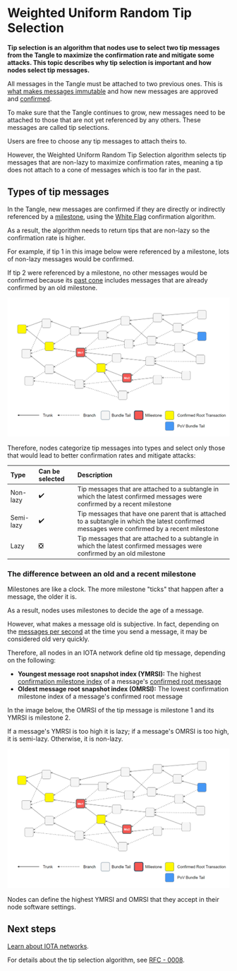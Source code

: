 # Weighted Uniform Random Tip Selection

**Tip selection is an algorithm that nodes use to select two tip messages from the Tangle to maximize the confirmation rate and mitigate some attacks. This topic describes why tip selection is important and how nodes select tip messages.**

All messages in the Tangle must be attached to two previous ones. This is [what makes messages immutable](../the-tangle/immutability.md) and how new messages are approved and [confirmed](../the-tangle/the-coordinator.md).

To make sure that the Tangle continues to grow, new messages need to be attached to those that are not yet referenced by any others. These messages are called tip selections.

Users are free to choose any tip messages to attach theirs to.

However, the Weighted Uniform Random Tip Selection algorithm selects tip messages that are non-lazy to maximize confirmation rates, meaning  a tip does not attach to a cone of messages which is too far in the past.

## Types of tip messages

In the Tangle, new messages are confirmed if they are directly or indirectly referenced by a [milestone](../the-tangle/the-coordinator.md), using the [White Flag](https://github.com/thibault-martinez/protocol-rfcs/blob/white-flag-chrysalis-pt-2/text/0005-white-flag/0005-white-flag.md) confirmation algorithm.

As a result, the algorithm needs to return tips that are non-lazy so the confirmation rate is higher.

For example, if tip 1 in this image below were referenced by a milestone, lots of non-lazy messages would be confirmed.

If tip 2 were referenced by a milestone, no other messages would be confirmed because its [past cone](../references/glossary.md#past-cone) includes messages that are already confirmed by an old milestone.

![](https://github.com/GalRogozinski/protocol-rfcs/raw/urts/text/0008-uniform-random-tip-selection/images/otrsi_ytrsi.PNG)

Therefore, nodes categorize tip messages into types and select only those that would lead to better confirmation rates and mitigate attacks:

|**Type**|**Can be selected**|**Description**|
|:-------|:----------|:----------|
|Non-lazy|:heavy_check_mark:|Tip messages that are attached to a subtangle in which the latest confirmed messages were confirmed by a recent milestone
|Semi-lazy|:heavy_check_mark:|Tip messages that have one parent that is attached to a subtangle in which the latest confirmed messages were confirmed by a recent milestone
|Lazy|:negative_squared_cross_mark:|Tip messages that are attached to a subtangle in which the latest confirmed messages were confirmed by an old milestone

### The difference between an old and a recent milestone

Milestones are like a clock. The more milestone "ticks" that happen after a message, the older it is.

As a result, nodes uses milestones to decide the age of a message.

However, what makes a message old is subjective. In fact, depending on the [messages per second](../references/glossary.md#transactions-per-second) at the time you send a message, it may be considered old very quickly.

Therefore, all nodes in an IOTA network define old tip message, depending on the following:

- **Youngest message root snapshot index (YMRSI):** The highest [confirmation milestone index](../references/glossary.md#confirmation-milestone-index) of a message's [confirmed root message](../references/glossary.md#confirmed-root-transaction)
- **Oldest message root snapshot index (OMRSI):** The lowest confirmation milestone index of a message's confirmed root message

In the image below, the OMRSI of the tip message is milestone 1 and its YMRSI is milestone 2.

If a message's YMRSI is too high it is lazy; if a message's OMRSI is too high, it is semi-lazy. Otherwise, it is non-lazy.

![sdf](https://github.com/GalRogozinski/protocol-rfcs/raw/urts/text/0008-uniform-random-tip-selection/images/otrsi_ytrsi.PNG)

Nodes can define the highest YMRSI and OMRSI that they accept in their node software settings.

## Next steps

[Learn about IOTA networks](../networks/overview.md).

For details about the tip selection algorithm, see [RFC - 0008](https://github.com/iotaledger/protocol-rfcs/blob/master/text/0008-weighted-uniform-random-tip-selection/0008-weighted-uniform-random-tip-selection.md).